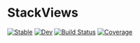 # StackViews

[![Stable](https://img.shields.io/badge/docs-stable-blue.svg)](https://johnnychen94.github.io/StackViews.jl/stable)
[![Dev](https://img.shields.io/badge/docs-dev-blue.svg)](https://johnnychen94.github.io/StackViews.jl/dev)
[![Build Status](https://github.com/johnnychen94/StackViews.jl/workflows/CI/badge.svg)](https://github.com/johnnychen94/StackViews.jl/actions)
[![Coverage](https://codecov.io/gh/johnnychen94/StackViews.jl/branch/master/graph/badge.svg)](https://codecov.io/gh/johnnychen94/StackViews.jl)
